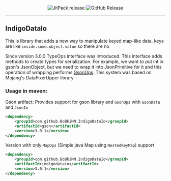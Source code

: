 <p align="center">
<img style="align: center" 
src="https://jitpack.io/v/BoBkiNN/IndigoDataIo.svg" alt="JitPack release">
<img alt="GitHub Release" 
src="https://img.shields.io/github/v/release/BoBkiNN/IndigoDataIO">
</p>

---
## IndigoDataIo

This is library that adds a new way to manipulate keyed map-like data.
keys are like `inside.some.object.value` so there are no

Since version 3.0.0 TypeOps interface was introduced.
This interface adds methods to create types for serialization.
For example, we want to put int in gson's JsonObject, 
but we need to wrap it into JsonPrimitive for it and this operation of wrapping performs 
[GsonOps](indigodataio-gson/src/main/java/xyz/bobkinn/indigodataio/gson/GsonOps.java).
This system was based on Mojang's DataFixerUpper library

### Usage in maven:
Gson artifact: Provides support for gson library and `GsonOps` with `GsonData` and `JsonIo`
```xml
<dependency>
    <groupId>com.github.BoBkiNN.IndigoDataIo</groupId>
    <artifactId>gson</artifactId>
    <version>3.0.1</version>
</dependency>
```
Version with only `MapOps` (Simple java Map using `NestedKeyMap`) support
```xml
<dependency>
    <groupId>com.github.BoBkiNN.IndigoDataIo</groupId>
    <artifactId>indigodataio</artifactId>
    <version>3.0.1</version>
</dependency>
```
